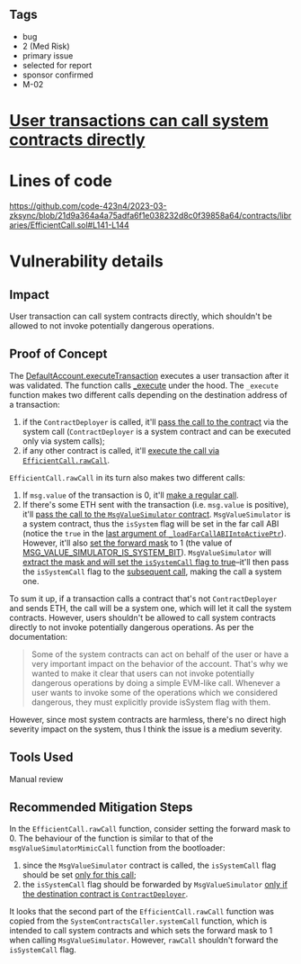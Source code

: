 ## Tags

- bug
- 2 (Med Risk)
- primary issue
- selected for report
- sponsor confirmed
- M-02

# [User transactions can call system contracts directly](https://github.com/code-423n4/2023-03-zksync-findings/issues/146) 

# Lines of code

https://github.com/code-423n4/2023-03-zksync/blob/21d9a364a4a75adfa6f1e038232d8c0f39858a64/contracts/libraries/EfficientCall.sol#L141-L144


# Vulnerability details

## Impact
User transaction can call system contracts directly, which shouldn't be allowed to not invoke potentially dangerous operations.
## Proof of Concept
The [DefaultAccount.executeTransaction](https://github.com/code-423n4/2023-03-zksync/blob/21d9a364a4a75adfa6f1e038232d8c0f39858a64/contracts/DefaultAccount.sol#L117) executes a user transaction after it was validated. The function calls [_execute](https://github.com/code-423n4/2023-03-zksync/blob/21d9a364a4a75adfa6f1e038232d8c0f39858a64/contracts/DefaultAccount.sol#L140) under the hood. The `_execute` function makes two different calls depending on the destination address of a transaction:
1. if the `ContractDeployer` is called, it'll [pass the call to the contract](https://github.com/code-423n4/2023-03-zksync/blob/21d9a364a4a75adfa6f1e038232d8c0f39858a64/contracts/DefaultAccount.sol#L149) via the system call (`ContractDeployer` is a system contract and can be executed only via system calls);
1. if any other contract is called, it'll [execute the call via `EfficientCall.rawCall`](https://github.com/code-423n4/2023-03-zksync/blob/21d9a364a4a75adfa6f1e038232d8c0f39858a64/contracts/DefaultAccount.sol#L151).

`EfficientCall.rawCall` in its turn also makes two different calls:
1. If `msg.value` of the transaction is 0, it'll [make a regular call](https://github.com/code-423n4/2023-03-zksync/blob/21d9a364a4a75adfa6f1e038232d8c0f39858a64/contracts/libraries/EfficientCall.sol#L131).
1. If there's some ETH sent with the transaction (i.e. `msg.value` is positive), it'll [pass the call to the `MsgValueSimulator` contract](https://github.com/code-423n4/2023-03-zksync/blob/21d9a364a4a75adfa6f1e038232d8c0f39858a64/contracts/libraries/EfficientCall.sol#L144). `MsgValueSimulator` is a system contract, thus the `isSystem` flag will be set in the far call ABI (notice the `true` in the [last argument of `_loadFarCallABIIntoActivePtr`](https://github.com/code-423n4/2023-03-zksync/blob/21d9a364a4a75adfa6f1e038232d8c0f39858a64/contracts/libraries/EfficientCall.sol#L134)). However, it'll also [set the forward mask](https://github.com/code-423n4/2023-03-zksync/blob/21d9a364a4a75adfa6f1e038232d8c0f39858a64/contracts/libraries/EfficientCall.sol#L141) to 1 (the value of [MSG_VALUE_SIMULATOR_IS_SYSTEM_BIT](https://github.com/code-423n4/2023-03-zksync/blob/21d9a364a4a75adfa6f1e038232d8c0f39858a64/contracts/Constants.sol#L71)). `MsgValueSimulator` will [extract the mask and will set the `isSystemCall` flag to true](https://github.com/code-423n4/2023-03-zksync/blob/21d9a364a4a75adfa6f1e038232d8c0f39858a64/contracts/MsgValueSimulator.sol#L27)–it'll then pass the `isSystemCall` flag to the [subsequent call](https://github.com/code-423n4/2023-03-zksync/blob/21d9a364a4a75adfa6f1e038232d8c0f39858a64/contracts/MsgValueSimulator.sol#L62), making the call a system one.

To sum it up, if a transaction calls a contract that's not `ContractDeployer` and sends ETH, the call will be a system one, which will let it call the system contracts. However, users shouldn't be allowed to call system contracts directly to not invoke potentially dangerous operations. As per the documentation:
> Some of the system contracts can act on behalf of the user or have a very important impact on the behavior of the account. That's why we wanted to make it clear that users can not invoke potentially dangerous operations by doing a simple EVM-like call. Whenever a user wants to invoke some of the operations which we considered dangerous, they must explicitly provide isSystem flag with them.

However, since most system contracts are harmless, there's no direct high severity impact on the system, thus I think the issue is a medium severity.
## Tools Used
Manual review
## Recommended Mitigation Steps
In the `EfficientCall.rawCall` function, consider setting the forward mask to 0. The behaviour of the function is similar to that of the `msgValueSimulatorMimicCall` function from the bootloader:
1. since the `MsgValueSimulator` contract is called, the `isSystemCall` flag should be set [only for this call](https://github.com/code-423n4/2023-03-zksync/blob/21d9a364a4a75adfa6f1e038232d8c0f39858a64/bootloader/bootloader.yul#L1737);
1. the `isSystemCall` flag should be forwarded by `MsgValueSimulator` [only if the destination contract is `ContractDeployer`](https://github.com/code-423n4/2023-03-zksync/blob/21d9a364a4a75adfa6f1e038232d8c0f39858a64/bootloader/bootloader.yul#L1730).

It looks that the second part of the `EfficientCall.rawCall` function was copied from the `SystemContractsCaller.systemCall` function, which is intended to call system contracts and which sets the forward mask to 1 when calling `MsgValueSimulator`. However, `rawCall` shouldn't forward the `isSystemCall` flag.
